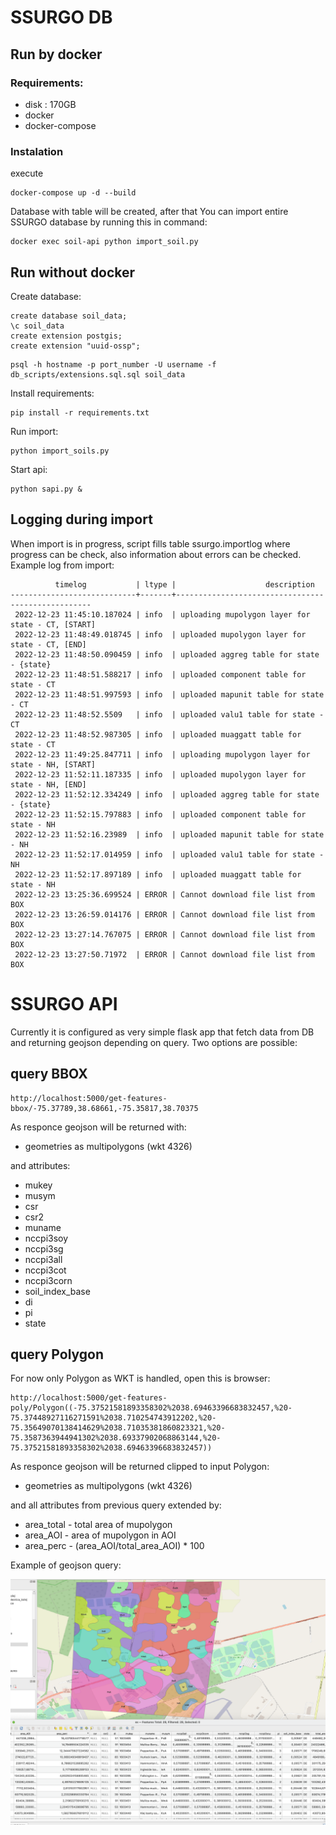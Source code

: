 # SSURGO DB

## Run by docker
### Requirements:
- disk : 170GB
- docker
- docker-compose

### Instalation
execute
```shell
docker-compose up -d --build
```
Database with table will be created, after that You can import entire SSURGO database by running this in command:
```shell
docker exec soil-api python import_soil.py
```

## Run without docker
Create database:
```postgresql
create database soil_data;
\c soil_data
create extension postgis;
create extension "uuid-ossp";
```
```shell
psql -h hostname -p port_number -U username -f db_scripts/extensions.sql.sql soil_data
```

Install requirements:
```shell
pip install -r requirements.txt
```

Run import:
```shell
python import_soils.py
```

Start api:
```shell
python sapi.py &
```

## Logging during import
When import is in progress, script fills table ssurgo.importlog where progress can be check, also information about errors can be checked.
Example log from import:
```
          timelog           | ltype |                    description                    
----------------------------+-------+---------------------------------------------------
 2022-12-23 11:45:10.187024 | info  | uploading mupolygon layer for state - CT, [START]
 2022-12-23 11:48:49.018745 | info  | uploaded mupolygon layer for state - CT, [END]
 2022-12-23 11:48:50.090459 | info  | uploaded aggreg table for state - {state}
 2022-12-23 11:48:51.588217 | info  | uploaded component table for state - CT
 2022-12-23 11:48:51.997593 | info  | uploaded mapunit table for state - CT
 2022-12-23 11:48:52.5509   | info  | uploaded valu1 table for state - CT
 2022-12-23 11:48:52.987305 | info  | uploaded muaggatt table for state - CT
 2022-12-23 11:49:25.847711 | info  | uploading mupolygon layer for state - NH, [START]
 2022-12-23 11:52:11.187335 | info  | uploaded mupolygon layer for state - NH, [END]
 2022-12-23 11:52:12.334249 | info  | uploaded aggreg table for state - {state}
 2022-12-23 11:52:15.797883 | info  | uploaded component table for state - NH
 2022-12-23 11:52:16.23989  | info  | uploaded mapunit table for state - NH
 2022-12-23 11:52:17.014959 | info  | uploaded valu1 table for state - NH
 2022-12-23 11:52:17.897189 | info  | uploaded muaggatt table for state - NH
 2022-12-23 13:25:36.699524 | ERROR | Cannot download file list from BOX
 2022-12-23 13:26:59.014176 | ERROR | Cannot download file list from BOX
 2022-12-23 13:27:14.767075 | ERROR | Cannot download file list from BOX
 2022-12-23 13:27:50.71972  | ERROR | Cannot download file list from BOX
```

# SSURGO API
Currently it is configured as very simple flask app that fetch data from DB and returning geojson depending on query. Two options are possible:

## query BBOX
```browser
http://localhost:5000/get-features-bbox/-75.37789,38.68661,-75.35817,38.70375
```
As responce geojson will be returned with:
- geometries as multipolygons (wkt 4326) 

and attributes:
- mukey
- musym
- csr 
- csr2
- muname 
- nccpi3soy
- nccpi3sg
- nccpi3all
- nccpi3cot
- nccpi3corn
- soil_index_base
- di
- pi
- state


## query Polygon

For now only Polygon as WKT is handled, open this is browser:
```browser
http://localhost:5000/get-features-poly/Polygon((-75.37521581893358302%2038.69463396683832457,%20-75.37448927116271591%2038.710254743912202,%20-75.35649070138414629%2038.71035381860823321,%20-75.3587363944941302%2038.69337902068863144,%20-75.37521581893358302%2038.69463396683832457))
```

As responce geojson will be returned clipped to input Polygon:
- geometries as multipolygons (wkt 4326) 

and all attributes from previous query extended by:
- area_total - total area of mupolygon
- area_AOI - area of mupolygon in AOI
- area_perc - (area_AOI/total_area_AOI) * 100

Example of geojson query:

![example stats](polygon_query.png)   